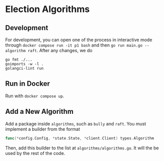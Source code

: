 # Election Algorithms

## Development

For development, you can open one of the process in interactive mode through `docker compose run -it p1 bash` and then `go run main.go --algorithm raft`. After any changes, we do 

```
go fmt ./...
goimports -w -l .
golangci-lint run
```

## Run in Docker

Run with `docker compose up`. 

## Add a New Algorithm

Add a package inside `algorithms`, such as `bully` and `raft`. You must implement a builder from the format 

```go
func(*config.Config, *state.State, *client.Client) types.Algorithm
```

Then, add this builder to the list at `algorithms/algorithms.go`. It will the be used by the rest of the code.